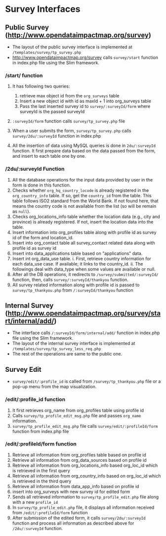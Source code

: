 Survey Interfaces
================

## Public Survey (http://www.opendataimpactmap.org/survey)
- The layout of the public survey interface is implemented at `/templates/survey/tp_survey.php`
- http://www.opendataimpactmap.org/survey calls  `survey/start` function in index.php file using the Slim framework.

### /start/ function
1. It has following two queries: 
	1. retrieve max object id from the `org_surveys` table
	2. Insert a new object id with id as maxId + 1 into org_surveys table
	3. Pass the last inserted survey id to `survey/:surveyId/form` where surveyId is the passed surveyId
	
2. `:surveyId/form` function calls `survey/tp_survey.php` file

3. When a user submits the form, `survey/tp_survey.php` calls `survey/2du/:surveyId` function in index.php

4. All the insertion of data using MySQL queries is done in `2du/:surveyId ` function. It first prepare data based on the data passed from the form, and insert to each table one by one. 

### /2du/:surveyId Function
1. All the database operations for the input data provided by user in the form is done in this function.
2. Checks whether `org_hq_country_locode` is already registered in the `org_country_info` table. If so, get the `country_id` from the table. This table follows ISO2 standard from the World Bank. If not found here, that means the country code is not available from the list (so will be remain as `null`).
3. Checks org_locations_info table whether the location data (e.g., city and province) is already registered. If not, insert the location data into the table. 
4. Insert information into org_profiles table along with profile id as survey id of the form and location_id.
5. Insert into org_contact table all survey_contact related data along with profile id as survey id
5. Insert into data_applications table based on "applications" data.
6. Insert int org_data_use table.
	i. First, retrieve country information for each data_use case. If available, it links to the country_id.
	ii. The followings deal with data_type when some values are available or null. 
7. After all the DB operations, it redirects to `/survey/submitted/:surveyId/` function, then, calls `survey/:surveyId/thankyou` function.
8. All survey related information along with profile id is passed to `survey/tp_thankyou.php` from `/:surveyId/thankyou` function


## Internal Survey (http://www.opendataimpactmap.org/survey/start/internal/add/)
- The interface calls  `/:surveyId/form/internal/add/` function in index.php file using the Slim framework.
- The layout of the internal survey interface is implemented at `/templates/survey/tp_survey_less_req.php`
- The rest of the operations are same to the public one.


## Survey Edit
- `survey/edit/:profile_id` is called from `/survey/tp_thankyou.php` file or a pop-up menu from the map visualization.

### /edit/:profile_id function

1. It first retrieves org_name from org_profiles table using profile id
2. Calls `survey/tp_profile_edit_msg.php` file and passes `org_name` information.
3. `survey/tp_profile_edit_msg.php` file calls `survey/edit/:profileId/form` function from index.php file

### /edit/:profileId/form function 
1. Retrieve all information from org_profiles table based on profile id
2. Retrieve all information from org_data_sources based on profile id
3. Retrieve all information from org_locations_info based org_loc_id which is retrieved in the first query
4. Retrieve all information from org_country_info based on org_loc_id which is retrieved in the third query
5. Retrieve all information from data_app_info based on profile id
6. insert into org_surveys with new survey id for edited form
7. Sends all retrieved information to `survey/tp_profile_edit.php` file along with a new `profile_id`
8. In `survey/tp_profile_edit.php` file, it displays all information received from `/edit/:profileId/form` function 
9. After submission of the edited form, it calls `survey/2du/:surveyId` function and process all information as described above for `/2du/:surveyId` function.

